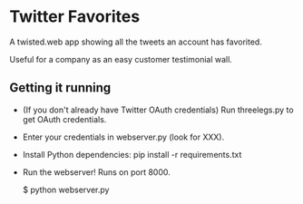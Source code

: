 # Twitter Favorites

A twisted.web app showing all the tweets an account has favorited.

Useful for a company as an easy customer testimonial wall.

## Getting it running

- (If you don't already have Twitter OAuth credentials) Run threelegs.py to get OAuth credentials.

- Enter your credentials in webserver.py (look for XXX).

- Install Python dependencies: pip install -r requirements.txt

- Run the webserver! Runs on port 8000.

    $ python webserver.py
